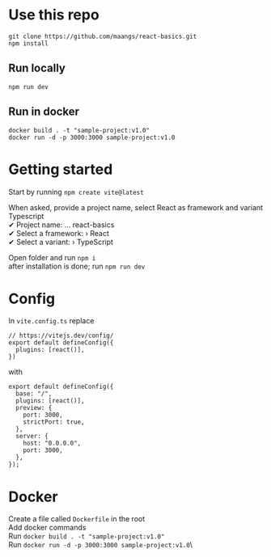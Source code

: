 # Use this repo

`git clone https://github.com/maangs/react-basics.git`\
`npm install`

## Run locally

`npm run dev`

## Run in docker

`docker build . -t "sample-project:v1.0"`\
`docker run -d -p 3000:3000 sample-project:v1.0`

# Getting started

Start by running
`npm create vite@latest`

When asked, provide a project name, select React as framework and variant Typescript\
✔ Project name: … react-basics\
✔ Select a framework: › React\
✔ Select a variant: › TypeScript

Open folder and run `npm i`\
after installation is done; run `npm run dev`

# Config

In `vite.config.ts` replace

```
// https://vitejs.dev/config/
export default defineConfig({
  plugins: [react()],
})

```

with

```
export default defineConfig({
  base: "/",
  plugins: [react()],
  preview: {
    port: 3000,
    strictPort: true,
  },
  server: {
    host: "0.0.0.0",
    port: 3000,
  },
});

```

# Docker

Create a file called `Dockerfile` in the root\
Add docker commands\
Run `docker build . -t "sample-project:v1.0"`\
Run `docker run -d -p 3000:3000 sample-project:v1.0`\
